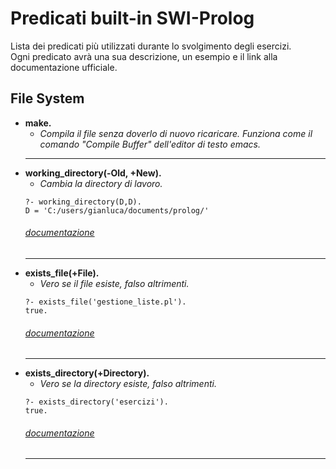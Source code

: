 # Predicati built-in SWI-Prolog
Lista dei predicati più utilizzati durante lo svolgimento degli esercizi.  
Ogni predicato avrà una sua descrizione, un esempio e il link alla documentazione ufficiale.

File System
------
* **make.**
  * *Compila il file senza doverlo di nuovo ricaricare. Funziona come il comando "Compile Buffer" dell'editor di testo emacs.*
  ------
* **working_directory(-Old, +New).**
  * *Cambia la directory di lavoro.*
  ```
  ?- working_directory(D,D).
  D = 'C:/users/gianluca/documents/prolog/'
  ```
  ###### [documentazione](http://www.swi-prolog.org/pldoc/doc_for?object=working_directory/2)
  ------
* **exists_file(+File).**
  * *Vero se il file esiste, falso altrimenti.*
  ```
  ?- exists_file('gestione_liste.pl').
  true.
  ```
  ###### [documentazione](http://www.swi-prolog.org/pldoc/doc_for?object=exists_file/1)
  ------
* **exists_directory(+Directory).**
  * *Vero se la directory esiste, falso altrimenti.*
  ```
  ?- exists_directory('esercizi').
  true.
  ```
  ###### [documentazione](http://www.swi-prolog.org/pldoc/doc_for?object=exists_directory/1)
  ------
